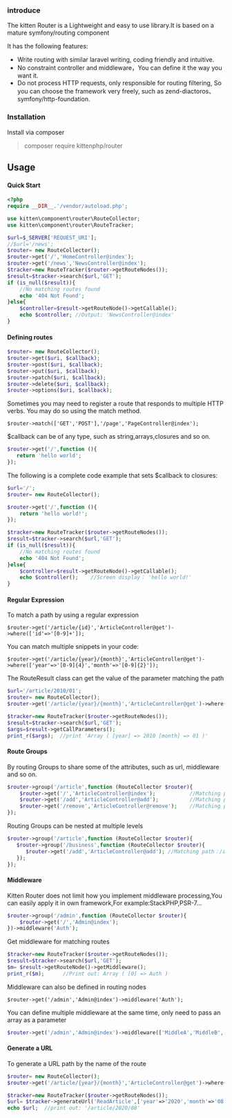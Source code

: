 ### introduce

<p>The kitten Router is a Lightweight and easy to use library.It is based on a mature symfony/routing component</p>
<p>It has the following features:</p>

* Write routing with similar laravel writing, coding friendly and intuitive.
* No constraint controller and middleware，You can define it the way you want it.
* Do not process HTTP requests, only responsible for routing filtering, So you can choose the framework very freely, such as zend-diactoros、symfony/http-foundation.

### Installation
<p>Install via composer</p>

> composer require kittenphp/router

Usage
------
#### Quick Start
```php
<?php
require __DIR__.'/vendor/autoload.php';

use kitten\component\router\RouteCollector;
use kitten\component\router\RouteTracker;

$url=$_SERVER['REQUEST_URI'];
//$url='/news';
$router= new RouteCollector();
$router->get('/','HomeController@index');
$router->get('/news','NewsController@index');
$tracker=new RouteTracker($router->getRouteNodes());
$result=$tracker->search($url,'GET');
if (is_null($result)){
    //No matching routes found
    echo '404 Not Found';
}else{
    $controller=$result->getRouteNode()->getCallable();
    echo $controller; //Output: 'NewsController@index'
}
```

#### Defining routes
```php
$router= new RouteCollector();
$router->get($uri, $callback);
$router->post($uri, $callback);
$router->put($uri, $callback);
$router->patch($uri, $callback);
$router->delete($uri, $callback);
$router->options($uri, $callback);
```
<p>Sometimes you may need to register a route that responds to multiple HTTP verbs. You may do so using the match method.</p>

`$router->match(['GET','POST'],'/page','PageController@index');`

<p>$callback can be of any type, such as string,arrays,closures and so on.</p>

```php
$router->get('/',function (){
   return 'hello world'; 
});
```
The following is a complete code example that sets $callback to closures:

```php
$url='/';
$router= new RouteCollector();

$router->get('/',function (){
    return 'hello world!';
});

$tracker=new RouteTracker($router->getRouteNodes());
$result=$tracker->search($url,'GET');
if (is_null($result)){
    //No matching routes found
    echo '404 Not Found';
}else{
    $controller=$result->getRouteNode()->getCallable();
    echo $controller();    //Screen display： 'hello world!'
}
```

#### Regular Expression 
<p>To match a path by using a regular expression</p>

`$router->get('/article/{id}','ArticleController@get')->where(['id'=>'[0-9]+']);`

<p>You can match multiple snippets in your code:</p>

`$router->get('/article/{year}/{month}','ArticleController@get')->where(['year'=>'[0-9]{4}','month'=>'[0-9]{2}']);`

<p>The RouteResult class can get the value of the parameter matching the path</p>

```php
$url='/article/2010/01';
$router= new RouteCollector();
$router->get('/article/{year}/{month}','ArticleController@get')->where(['year'=>'[0-9]{4}','month'=>'[0-9]{2}']);

$tracker=new RouteTracker($router->getRouteNodes());
$result=$tracker->search($url,'GET');
$args=$result->getCallParameters();
print_r($args);  //print 'Array ( [year] => 2010 [month] => 01 )'
```

#### Route Groups
<p>By routing Groups to share some of the attributes, such as url, middleware and so on.</p>

```php
$router->group('/article',function (RouteCollector $router){    
    $router->get('/','ArticleController@index');           //Matching path：/article/
    $router->get('/add','ArticleController@add');          //Matching path：/article/add
    $router->get('/remove','ArticleController@remove');    //Matching path：/article/remove
});
```

<p>Routing Groups can be nested at multiple levels</p>

```php
$router->group('/article',function (RouteCollector $router){
   $router->group('/business',function (RouteCollector $router){
      $router->get('/add','ArticleController@add'); //Matching path：/article/business/add
   });
});
```

#### Middleware
<p>Kitten Router does not limit how you implement middleware processing,You can easily apply it in own framework,For example:StackPHP,PSR-7...</p>

```php
$router->group('/admin',function (RouteCollector $router){
    $router->get('/','Admin@index');
})->middleware('Auth');
```
<p>Get middleware for matching routes</p>

```php
$tracker=new RouteTracker($router->getRouteNodes());
$result=$tracker->search($url,'GET');
$m= $result->getRouteNode()->getMiddleware();
print_r($m);      //Print out: Array ( [0] => Auth )
```

<p>Middleware can also be defined in routing nodes</p>

`$router->get('/admin','Admin@index')->middleware('Auth');`

<p>You can define multiple middleware at the same time, only need to pass an array as a parameter</p>

```php
$router->get('/admin','Admin@index')->middleware(['MiddleA','MiddleB','MiddleC']);
```

#### Generate a URL
<p>To generate a URL path by the name of the route</p>

```php
$router= new RouteCollector();
$router->get('/article/{year}/{month}','ArticleController@get')->where(['year'=>'[0-9]{4}','month'=>'[0-9]{2}'])->setName('ReadArticle');

$tracker=new RouteTracker($router->getRouteNodes());
$url= $tracker->generateUrl('ReadArticle',['year'=>'2020','month'=>'08']);
echo $url;  //print out: '/article/2020/08'
```